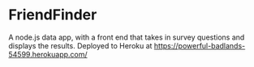 # FriendFinder
A node.js data app, with a front end that takes in survey questions and displays the results. Deployed to Heroku at https://powerful-badlands-54599.herokuapp.com/
